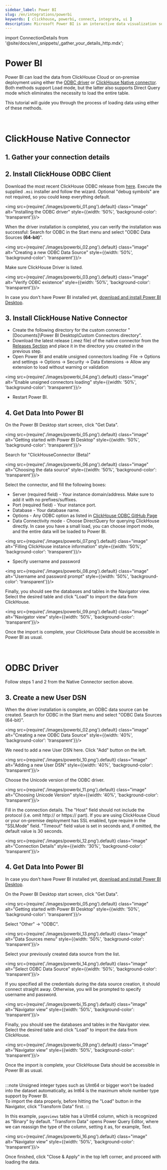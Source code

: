 ```yaml
---
sidebar_label: Power BI
slug: /en/integrations/powerbi
keywords: [ clickhouse, powerbi, connect, integrate, ui ]
description: Microsoft Power BI is an interactive data visualization software product developed by Microsoft with a primary focus on business intelligence.
---
```


import ConnectionDetails from '@site/docs/en/_snippets/_gather_your_details_http.mdx';

# Power BI

Power BI can load the data from ClickHouse Cloud or on-premise deployment using either
the [ODBC driver](https://github.com/ClickHouse/clickhouse-odbc)
or [ClickHouse Native connector](https://github.com/ClickHouse/power-bi-clickhouse). Both methods support Load mode, but
the latter also supports Direct Query mode which eliminates the necessity to load the entire table.

This tutorial will guide you through the process of loading data using either of these methods.
<br/>
<br/>
<br/>

# ClickHouse Native Connector

## 1. Gather your connection details

<ConnectionDetails />

## 2. Install ClickHouse ODBC Client

Download the most recent ClickHouse ODBC release from [here](https://github.com/ClickHouse/clickhouse-odbc/releases).
Execute the supplied `.msi` installer and follow the wizard.
Optional "debug symbols" are not required, so you could keep everything default.

<img src={require('./images/powerbi_01.png').default} class="image" alt="Installing the ODBC driver" style={{width: 
'50%', 'background-color': 'transparent'}}/>
<br/>

When the driver installation is completed, you can verify the installation was successful:
Search for ODBC in the Start menu and select "ODBC Data Sources **(64-bit)**".

<img src={require('./images/powerbi_02.png').default} class="image" alt="Creating a new ODBC Data Source"
style={{width: '50%', 'background-color': 'transparent'}}/>
<br/>

Make sure ClickHouse Driver is listed.

<img src={require('./images/powerbi_03.png').default} class="image" alt="Verify ODBC existence" style={{width: '50%', 
'background-color': 'transparent'}}/>
<br/>

In case you don't have Power BI installed
yet, [download and install Power BI Desktop](https://www.microsoft.com/en-us/download/details.aspx?id=58494).

## 3. Install ClickHouse Native Connector

* Create the following directory for the custom connector "[Documents]\Power BI Desktop\Custom Connectors directory".
* Download the latest release (.mez file) of the native connector from
  the [Releases Section](https://github.com/ClickHouse/power-bi-clickhouse/releases) and place it in the directory you
  created in the previous step.
* Open Power BI and enable unsigned connectors loading: File -> Options and settings -> Options -> Security -> Data
  Extensions -> Allow any extension to load without warning or validation

<img src={require('./images/powerbi_04.png').default} class="image" alt="Enable unsigned connectors loading"
style={{width: '50%', 'background-color': 'transparent'}}/>
<br/>

* Restart Power BI.

## 4. Get Data Into Power BI

On the Power BI Desktop start screen, click "Get Data".

<img src={require('./images/powerbi_05.png').default} class="image" alt="Getting started with Power BI Desktop"
style={{width: '50%', 'background-color': 'transparent'}}/>
<br/>

Search for "ClickHouseConnector (Beta)"

<img src={require('./images/powerbi_06.png').default} class="image" alt="Choosing the data source" style={{width: 
'50%', 'background-color': 'transparent'}}/>
<br/>

Select the connector, and fill the following boxes:

* Server (required field) - Your instance domain/address. Make sure to add it with no prefixes/suffixes.
* Port (required field) - Your instance port.
* Database - Your database name.
* Options - Any ODBC option as listed
  in [ClickHouse ODBC GitHub Page](https://github.com/ClickHouse/clickhouse-odbc#configuration)
* Data Connectivity mode - Choose DirectQuery for querying ClickHouse directly. In case you have a small load, you can
  choose import mode, and the entire data will be loaded to Power BI.

<img src={require('./images/powerbi_07.png').default} class="image" alt="Filling ClickHouse instance information"
style={{width: '50%', 'background-color': 'transparent'}}/>
<br/>

* Specify username and password

<img src={require('./images/powerbi_08.png').default} class="image" alt="Username and password prompt" style={{width:
'50%', 'background-color': 'transparent'}}/>
<br/>

Finally, you should see the databases and tables in the Navigator view. Select the desired table and click "Load" to
import the data from ClickHouse.

<img src={require('./images/powerbi_09.png').default} class="image" alt="Navigator view" style={{width: '50%',
'background-color': 'transparent'}}/>
<br/>

Once the import is complete, your ClickHouse Data should be accessible in Power BI as usual.
<br/>
<br/>
<br/>

# ODBC Driver

Follow steps 1 and 2 from the Native Connector section above.

## 3. Create a new User DSN

When the driver installation is complete, an ODBC data source can be created. Search for ODBC in the Start menu and
select "ODBC Data Sources (64-bit)".

<img src={require('./images/powerbi_02.png').default} class="image" alt="Creating a new ODBC Data Source"
style={{width: '40%', 'background-color': 'transparent'}}/>
<br/>

We need to add a new User DSN here. Click "Add" button on the left.

<img src={require('./images/powerbi_10.png').default} class="image" alt="Adding a new User DSN" style={{width: '40%', 
'background-color': 'transparent'}}/>
<br/>

Choose the Unicode version of the ODBC driver.

<img src={require('./images/powerbi_11.png').default} class="image" alt="Choosing Unicode Version" style={{width: 
'40%', 'background-color': 'transparent'}}/>
<br/>

Fill in the connection details. The "Host" field should not include the protocol (i.e. omit http:// or https:// part).
If you are using ClickHouse Cloud or your on-premise deployment has SSL enabled, type require in the "SSLMode" field.
"Timeout" field value is set in seconds and, if omitted, the default value is 30 seconds.

<img src={require('./images/powerbi_12.png').default} class="image" alt="Connection Details" style={{width: '30%', 
'background-color': 'transparent'}}/>
<br/>

## 4. Get Data Into Power BI

In case you don't have Power BI installed
yet, [download and install Power BI Desktop](https://www.microsoft.com/en-us/download/details.aspx?id=58494).

On the Power BI Desktop start screen, click "Get Data".

<img src={require('./images/powerbi_05.png').default} class="image" alt="Getting started with Power BI Desktop"
style={{width: '50%', 'background-color': 'transparent'}}/>
<br/>

Select "Other" -> "ODBC".

<img src={require('./images/powerbi_13.png').default} class="image" alt="Data Sources menu" style={{width: '50%', 
'background-color': 'transparent'}}/>
<br/>

Select your previously created data source from the list.

<img src={require('./images/powerbi_14.png').default} class="image" alt="Select ODBC Data Source" style={{width: 
'50%', 'background-color': 'transparent'}}/>
<br/>

If you specified all the credentials during the data source creation, it should connect straight away. Otherwise, you
will be prompted to specify username and password.

<img src={require('./images/powerbi_15.png').default} class="image" alt="Navigator view" style={{width: '50%', 
'background-color': 'transparent'}}/>
<br/>

Finally, you should see the databases and tables in the Navigator view. Select the desired table and click "Load" to
import the data from ClickHouse.

<img src={require('./images/powerbi_09.png').default} class="image" alt="Navigator view" style={{width: '50%', 
'background-color': 'transparent'}}/>
<br/>

Once the import is complete, your ClickHouse Data should be accessible in Power BI as usual.
<br/>
<br/>

:::note
Unsigned integer types such as UInt64 or bigger won't be loaded into the dataset automatically, as Int64 is the maximum
whole number type support by Power BI.<br/>
To import the data properly, before hitting the "Load" button in the Navigator, click "Transform Data" first.
:::

In this example, `pageviews` table has a UInt64 column, which is recognized as "Binary" by default.
"Transform Data" opens Power Query Editor, where we can reassign the type of the column, setting it as, for example,
Text.

<img src={require('./images/powerbi_16.png').default} class="image" alt="Navigator view" style={{width: '50%', 
'background-color': 'transparent'}}/>
<br/>

Once finished, click "Close & Apply" in the top left corner, and proceed with loading the data.
